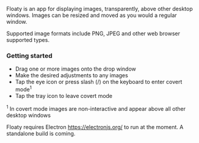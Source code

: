 Floaty is an app for displaying images, transparently, above other desktop windows. Images can be resized and moved as you would a regular window.

Supported image formats include PNG, JPEG and other web browser supported types.

<h3>Getting started</h3>

- Drag one or more images onto the drop window
- Make the desired adjustments to any images
- Tap the eye icon or press slash (/) on the keyboard to enter covert mode<sup>1</sup>
- Tap the tray icon to leave covert mode</li>

<sup>1</sup> In covert mode images are non-interactive and appear above all other desktop windows


Floaty requires Electron https://electronjs.org/ to run at the moment. A standalone build is coming.
